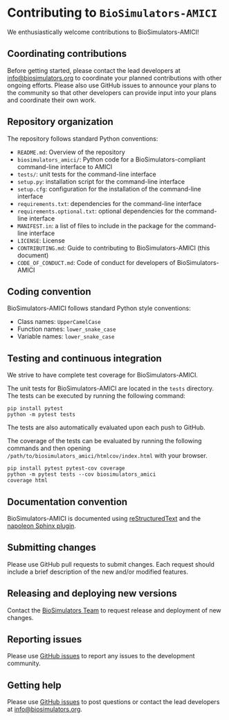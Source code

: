 # Contributing to `BioSimulators-AMICI`

We enthusiastically welcome contributions to BioSimulators-AMICI!

## Coordinating contributions

Before getting started, please contact the lead developers at [info@biosimulators.org](mailto:info@biosimulators.org) to coordinate your planned contributions with other ongoing efforts. Please also use GitHub issues to announce your plans to the community so that other developers can provide input into your plans and coordinate their own work.

## Repository organization

The repository follows standard Python conventions:

* `README.md`: Overview of the repository
* `biosimulators_amici/`: Python code for a BioSimulators-compliant command-line interface to AMICI
* `tests/`: unit tests for the command-line interface
* `setup.py`: installation script for the command-line interface
* `setup.cfg`: configuration for the installation of the command-line interface
* `requirements.txt`: dependencies for the command-line interface
* `requirements.optional.txt`: optional dependencies for the command-line interface
* `MANIFEST.in`: a list of files to include in the package for the command-line interface
* `LICENSE`: License
* `CONTRIBUTING.md`: Guide to contributing to BioSimulators-AMICI (this document)
* `CODE_OF_CONDUCT.md`: Code of conduct for developers of BioSimulators-AMICI

## Coding convention

BioSimulators-AMICI follows standard Python style conventions:

* Class names: `UpperCamelCase`
* Function names: `lower_snake_case`
* Variable names: `lower_snake_case`

## Testing and continuous integration

We strive to have complete test coverage for BioSimulators-AMICI.

The unit tests for BioSimulators-AMICI are located in the `tests`  directory. The tests can be executed by running the following command:
```
pip install pytest
python -m pytest tests
```

The tests are also automatically evaluated upon each push to GitHub.

The coverage of the tests can be evaluated by running the following commands and then opening `/path/to/biosimulators_amici/htmlcov/index.html` with your browser.
```
pip install pytest pytest-cov coverage
python -m pytest tests --cov biosimulators_amici
coverage html
```

## Documentation convention

BioSimulators-AMICI is documented using [reStructuredText](https://www.sphinx-doc.org/en/master/usage/restructuredtext/index.html) and the [napoleon Sphinx plugin](https://www.sphinx-doc.org/en/master/usage/extensions/napoleon.html).

## Submitting changes

Please use GitHub pull requests to submit changes. Each request should include a brief description of the new and/or modified features.

## Releasing and deploying new versions

Contact the [BioSimulators Team](mailto:info@biosimulators.org) to request release and deployment of new changes. 

## Reporting issues

Please use [GitHub issues](https://github.com/biosimulators/Biosimulators_AMICI/issues) to report any issues to the development community.

## Getting help

Please use [GitHub issues](https://github.com/biosimulators/Biosimulators_AMICI/issues) to post questions or contact the lead developers at [info@biosimulators.org](mailto:info@biosimulators.org).
